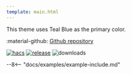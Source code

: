 ```yaml
---
template: main.html
---
```


This theme uses Teal Blue as the primary color.

:material-github: [Github repository][m3-theme-github-url]

[![hacs][hacs-badge]][hacs-url]
[![release][release-badge]][release-url]
![downloads][downloads-badge]

--8<-- "docs/examples/example-include.md"

<!--- References to pictures... -->

[AmoebeLabs Material 3 Theme Example Light]: ../assets/screenshots/m3-example-d06-light.png
[AmoebeLabs Material 3 Theme Example Dark]: ../assets/screenshots/m3-example-d06-dark.png

[AmoebeLabs Material 3 Theme Palettes]: ../assets/screenshots/m3-theme-d06-palettes.png
[AmoebeLabs Material 3 Theme Surfaces]: ../assets/screenshots/m3-theme-d06-surfaces.png
[AmoebeLabs Material 3 Theme Light]: ../assets/screenshots/m3-theme-d06-light.png
[AmoebeLabs Material 3 Theme Dark]: ../assets/screenshots/m3-theme-d06-dark.png

<!--- References to external links... -->

[sak-example-12-url]: https://swiss-army-knife.docs.amoebelabs.com/examples/example-12/
[m3-theme-github-url]: https://github.com/AmoebeLabs/HA-Theme_M3-D06-TealBlue

<!-- Badges -->

[hacs-url]: https://github.com/hacs/default
[hacs-badge]: https://img.shields.io/badge/HACS-Default-41BDF5.svg?style=for-the-badge
[release-badge]: https://img.shields.io/github/v/release/AmoebeLabs/HA-Theme_M3-D06-TealBlue?style=for-the-badge
[downloads-badge]: https://img.shields.io/github/downloads/AmoebeLabs/HA-Theme_M3-D06-TealBlue/total?style=for-the-badge


<!-- References -->

[home-assistant]: https://www.home-assistant.io/
[home-assitant-theme-docs]: https://www.home-assistant.io/integrations/frontend/#defining-themes
[hacs]: https://hacs.xyz
[release-url]: https://github.com/AmoebeLabs/HA-Theme_M3-D06-TealBlue/releases
[sak-docs-url]: https://swiss-army-knife.docs.amoebelabs.com/